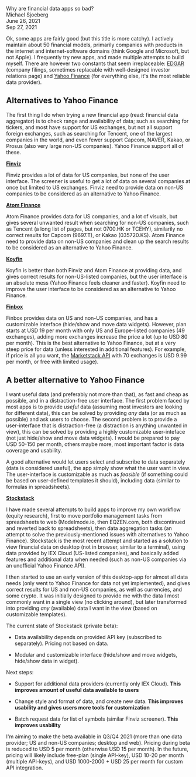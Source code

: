 Why are financial data apps so bad?  
Michael Sjoeberg  
June 26, 2021  
Sep 27, 2021

Ok, some apps are fairly good (but this title is more catchy). I actively maintain about 50 financial models, primarily companies with products in the internet and internet-software domains (think Google and Microsoft, but not Apple). I frequently try new apps, and made multiple attempts to build myself. There are however two constants that seem irreplaceable: [EDGAR](https://www.sec.gov/edgar/searchedgar/companysearch.html) (company filings, sometimes replacable with well-designed investor relations page) and [Yahoo Finance](https://finance.yahoo.com/) (for everything else, it's the most reliable data provider).

## Alternatives to Yahoo Finance

The first thing I do when trying a new financial app (read: financial data aggregator) is to check range and availability of data; such as searching for tickers, and most have support for US exchanges, but not all support foreign exchanges, such as searching for Tencent, one of the largest companies in the world, and even fewer support Capcom, NAVER, Kakao, or Prosus (also very large non-US companies). Yahoo Finance support all of these.

**[Finviz](https://finviz.com/)**

Finviz provides a lot of data for US companies, but none of the user interface. The screener is useful to get a lot of data on several companies at once but limited to US exchanges. Finviz need to provide data on non-US companies to be considered as an alternative to Yahoo Finance.

**[Atom Finance](https://atom.finance/)** 

Atom Finance provides data for US companies, and a lot of visuals, but gives several unwanted result when searching for non-US companies, such as Tencent (a long list of pages, but not 0700.HK or TCEHY), similarily no correct results for Capcom (9697.T), or Kakao (035720.KS). Atom Finance need to provide data on non-US companies and clean up the search results to be considered as an alternative to Yahoo Finance. 

**[Koyfin](https://www.koyfin.com/)**

Koyfin is better than both Finviz and Atom Finance at providing data, and gives correct results for non-US-listed companies, but the user interface is an absolute mess (Yahoo Finance feels cleaner and faster). Koyfin need to improve the user interface to be considered as an alternative to Yahoo Finance.

**[Finbox](https://finbox.com/)**

Finbox provides data on US and non-US companies, and has a customizable interface (hide/show and move data widgets). However, plan starts at USD 19 per month with only US and Europe-listed companies (49 exchanges), adding more exchanges increase the price a lot (up to USD 80 per month). This is the best alternative to Yahoo Finance, but at a very steep price for data (unless interested in additional features). For example, if price is all you want, the [Marketstack API](https://marketstack.com/product) with 70 exchanges is USD 9.99 per month, or free with limited usage).

## A better alternative to Yahoo Finance

I want useful data (and preferably not more than that), as fast and cheap as possible, and in a distraction-free user interface. The first problem faced by most apps is to provide *useful* data (assuming most investors are looking for different data), this can be solved by providing *any* data (or as much as possible) and ask users to choose. The second problem is to provide a user-interface that is distraction-free (a distraction is anything unwanted in view), this can be solved by providing a highly customizable user-inteface (not just hide/show and move data widgets). I would be prepared to pay USD 50-150 per month, others maybe more, most important factor is data coverage and usability.

A good alternative would let users select and subscribe to data separately (data is considered useful), the app simply show what the user want in view. The user-interface is customizable as much as *feasible* (if something could be based on user-defined templates it should), including data (similar to formulas in spreadsheets).

**[Stockstack](https://stockstack.io)**

I have made several attempts to build apps to improve my own workflow (equity research), first to move portfolio management tasks from spreadsheets to web (Modelmode.io, then EQZEN.com, both discontinued and reverted back to spreadsheets), then data aggregation tasks (an attempt to solve the previously-mentioned issues with alternatives to Yahoo Finance). Stockstack is the most recent attempt and started as a solution to view financial data on desktop (not in browser, similar to a terminal), using data provided by IEX Cloud (US-listed companies), and basically added features and additional data when needed (such as non-US companies via an unofficial Yahoo Finance API).

I then started to use an early version of this desktop-app for almost all data needs (only went to Yahoo Finance for data not yet implemented), and gives correct results for US and non-US companies, as well as currencies, and some crypto. It was initially designed to provide me with the data I most commonly want in a single view (no clicking around), but later transformed into providing *any* (available) data I want in the view (based on customizable templates).

The current state of Stockstack (private beta):

- Data availability depends on provided API key (subscribed to separately). Pricing not based on data.

- Modular and customizable interface (hide/show and move widgets, hide/show data in widget).

Next steps:

- Support for additional data providers (currently only IEX Cloud). **This improves amount of useful data available to users**

- Change style and format of data, and create new data. **This improves usability and gives users more tools for customization**

- Batch request data for list of symbols (similar Finviz screener). **This improves usability**

I'm aiming to make the beta available in Q3/Q4 2021 (more than one data provider; US and non-US companies; desktop and web). Pricing during beta is reduced to USD 5 per month (otherwise USD 15 per month). In the future, pricing will likely include free-plan (single API-key), USD 10-20 per month (multiple API-keys), and USD 1000-2000 + USD 25 per month for custom API integration.
